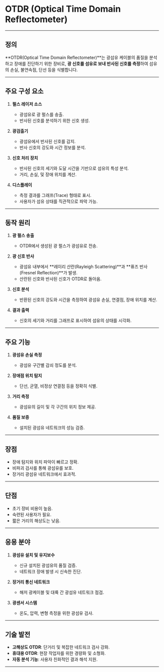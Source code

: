 # OTDR (Optical Time Domain Reflectometer)

---

## 정의
**OTDR(Optical Time Domain Reflectometer)**는 광섬유 케이블의 품질을 분석하고 장애를 진단하기 위한 장비로, **광 신호를 섬유로 보내 반사된 신호를 측정**하여 섬유의 손실, 불연속점, 단선 등을 식별합니다.

---

## 주요 구성 요소

1. **펄스 레이저 소스**
   - 광섬유로 광 펄스를 송출.
   - 반사된 신호를 분석하기 위한 신호 생성.

2. **광검출기**
   - 광섬유에서 반사된 신호를 감지.
   - 반사 신호의 강도와 시간 정보를 분석.

3. **신호 처리 장치**
   - 반사된 신호의 세기와 도달 시간을 기반으로 섬유의 특성 분석.
   - 거리, 손실, 및 장애 위치를 계산.

4. **디스플레이**
   - 측정 결과를 그래프(Trace) 형태로 표시.
   - 사용자가 섬유 상태를 직관적으로 파악 가능.

---

## 동작 원리

1. **광 펄스 송출**
   - OTDR에서 생성된 광 펄스가 광섬유로 전송.

2. **광 신호 반사**
   - 광섬유 내부에서 **레이리 산란(Rayleigh Scattering)**과 **퓨즈 반사(Fresnel Reflection)**가 발생.
   - 산란된 신호와 반사된 신호가 OTDR로 돌아옴.

3. **신호 분석**
   - 반환된 신호의 강도와 시간을 측정하여 광섬유 손실, 연결점, 장애 위치를 계산.

4. **결과 출력**
   - 신호의 세기와 거리를 그래프로 표시하여 섬유의 상태를 시각화.

---

## 주요 기능

1. **광섬유 손실 측정**
   - 광섬유 구간별 감쇠 정도를 분석.

2. **장애점 위치 탐지**
   - 단선, 균열, 비정상 연결점 등을 정확히 식별.

3. **거리 측정**
   - 광섬유의 길이 및 각 구간의 위치 정보 제공.

4. **품질 보증**
   - 설치된 광섬유 네트워크의 성능 검증.

---

## 장점

- 장애 탐지와 위치 파악이 빠르고 정확.
- 비파괴 검사를 통해 광섬유를 보호.
- 장거리 광섬유 네트워크에서 효과적.

---

## 단점

- 초기 장비 비용이 높음.
- 숙련된 사용자가 필요.
- 짧은 거리의 해상도는 낮음.

---

## 응용 분야

1. **광섬유 설치 및 유지보수**
   - 신규 설치된 광섬유의 품질 검증.
   - 네트워크 장애 발생 시 신속한 진단.

2. **장거리 통신 네트워크**
   - 해저 광케이블 및 대륙 간 광섬유 네트워크 점검.

3. **광센서 시스템**
   - 온도, 압력, 변형 측정을 위한 광섬유 검사.

---

## 기술 발전

- **고해상도 OTDR**: 단거리 및 복잡한 네트워크 검사 강화.
- **휴대용 OTDR**: 현장 작업자를 위한 경량화 및 소형화.
- **자동 분석 기능**: 사용자 친화적인 결과 해석 지원.

---
